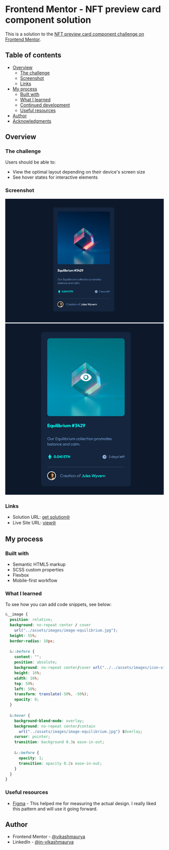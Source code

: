 # Frontend Mentor - NFT preview card component solution

This is a solution to the [NFT preview card component challenge on Frontend Mentor](https://www.frontendmentor.io/challenges/nft-preview-card-component-SbdUL_w0U).

## Table of contents

- [Overview](#overview)
  - [The challenge](#the-challenge)
  - [Screenshot](#screenshot)
  - [Links](#links)
- [My process](#my-process)
  - [Built with](#built-with)
  - [What I learned](#what-i-learned)
  - [Continued development](#continued-development)
  - [Useful resources](#useful-resources)
- [Author](#author)
- [Acknowledgments](#acknowledgments)

## Overview

### The challenge

Users should be able to:

- View the optimal layout depending on their device's screen size
- See hover states for interactive elements

### Screenshot

![](./assets/images/screenshot.png)
![](./assets/images/screenshot2.png)

### Links

- Solution URL: [get solution🌐](https://github.com/VikashMaurya10/nft-preview-card-component-main)
- Live Site URL: [view🌐](https://vikashmaurya10.github.io/nft-preview-card-component-main/)

## My process

### Built with

- Semantic HTML5 markup
- SCSS custom properties
- Flexbox
- Mobile-first workflow

### What I learned

To see how you can add code snippets, see below:

```css
&__image {
  position: relative;
  background: no-repeat center / cover
    url("../assets/images/image-equilibrium.jpg");
  height: 55%;
  border-radius: 10px;

  &::before {
    content: "";
    position: absolute;
    background: no-repeat center/cover url("../../assets/images/icon-view.svg");
    height: 16%;
    width: 16%;
    top: 50%;
    left: 50%;
    transform: translate(-50%, -50%);
    opacity: 0;
  }

  &:hover {
    background-blend-mode: overlay;
    background: no-repeat center/contain
      url("../assets/images/image-equilibrium.jpg") $Overlay;
    cursor: pointer;
    transition: background 0.3s ease-in-out;

    &::before {
      opacity: 1;
      transition: opacity 0.2s ease-in-out;
    }
  }
}
```

### Useful resources

- [Figma](https://www.figma.com) - This helped me for measuring the actual design. I really liked this pattern and will use it going forward.

## Author

- Frontend Mentor - [@vikashmaurya](https://www.frontendmentor.io/profile/VikashMaurya10)
- LinkedIn - [@in-vikashmaurya](https://www.linkedin.com/in/in-vikashmaurya)
